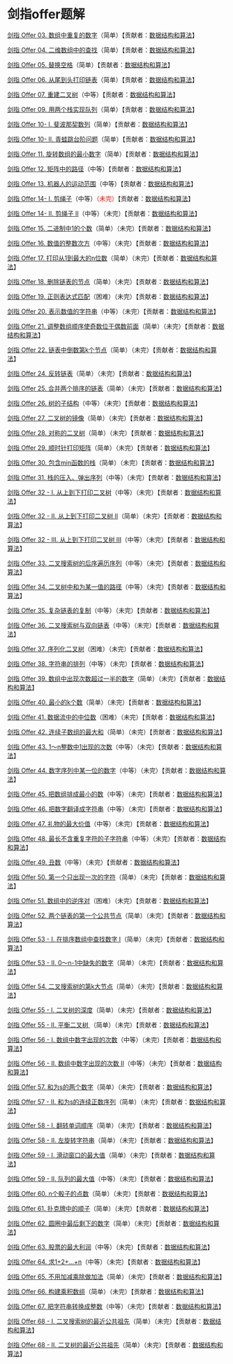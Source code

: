 # 剑指offer题解

[剑指 Offer 03. 数组中重复的数字](<https://github.com/sdwwld/leetCode/blob/master/src/main/java/com/wld/java/offer/剑指Offer03.md>)（简单）【贡献者：[数据结构和算法](https://leetcode-cn.com/u/sdwwld)】

[剑指 Offer 04. 二维数组中的查找](<https://github.com/sdwwld/leetCode/blob/master/src/main/java/com/wld/java/offer/剑指Offer04.md>)（简单）【贡献者：[数据结构和算法](https://leetcode-cn.com/u/sdwwld)】

[剑指 Offer 05. 替换空格](<https://github.com/sdwwld/leetCode/blob/master/src/main/java/com/wld/java/offer/剑指Offer05.md>)（简单）【贡献者：[数据结构和算法](https://leetcode-cn.com/u/sdwwld)】

[剑指 Offer 06. 从尾到头打印链表](<https://github.com/sdwwld/leetCode/blob/master/src/main/java/com/wld/java/offer/剑指Offer06.md>)（简单）【贡献者：[数据结构和算法](https://leetcode-cn.com/u/sdwwld)】

[剑指 Offer 07. 重建二叉树](<https://github.com/sdwwld/leetCode/blob/master/src/main/java/com/wld/java/offer/剑指Offer07.md>)（中等）【贡献者：[数据结构和算法](https://leetcode-cn.com/u/sdwwld)】

[剑指 Offer 09. 用两个栈实现队列](<https://github.com/sdwwld/leetCode/blob/master/src/main/java/com/wld/java/offer/剑指Offer09.md>)（简单）【贡献者：[数据结构和算法](https://leetcode-cn.com/u/sdwwld)】

[剑指 Offer 10- I. 斐波那契数列](<https://github.com/sdwwld/leetCode/blob/master/src/main/java/com/wld/java/offer/剑指Offer10-I.md>)（简单）【贡献者：[数据结构和算法](https://leetcode-cn.com/u/sdwwld)】

[剑指 Offer 10- II. 青蛙跳台阶问题](<https://github.com/sdwwld/leetCode/blob/master/src/main/java/com/wld/java/offer/剑指Offer10-II.md>)（简单）【贡献者：[数据结构和算法](https://leetcode-cn.com/u/sdwwld)】

[剑指 Offer 11. 旋转数组的最小数字](<https://github.com/sdwwld/leetCode/blob/master/src/main/java/com/wld/java/offer/剑指Offer11.md>)（简单）【贡献者：[数据结构和算法](https://leetcode-cn.com/u/sdwwld)】

[剑指 Offer 12. 矩阵中的路径](<https://github.com/sdwwld/leetCode/blob/master/src/main/java/com/wld/java/offer/剑指Offer12.md>)（中等）【贡献者：[数据结构和算法](https://leetcode-cn.com/u/sdwwld)】

[剑指 Offer 13. 机器人的运动范围](<https://github.com/sdwwld/leetCode/blob/master/src/main/java/com/wld/java/offer/剑指Offer13.md>)（中等）【贡献者：[数据结构和算法](https://leetcode-cn.com/u/sdwwld)】

[剑指 Offer 14- I. 剪绳子](<https://github.com/sdwwld/leetCode/blob/master/src/main/java/com/wld/java/offer/剑指Offer14-I.md>)（中等）<font color=red >（未完）</font>【贡献者：[数据结构和算法](https://leetcode-cn.com/u/sdwwld)】

[剑指 Offer 14- II. 剪绳子 II](<https://github.com/sdwwld/leetCode/blob/master/src/main/java/com/wld/java/offer/剑指Offer14-II.md>)（中等）（未完）【贡献者：[数据结构和算法](https://leetcode-cn.com/u/sdwwld)】

[剑指 Offer 15. 二进制中1的个数](<https://github.com/sdwwld/leetCode/blob/master/src/main/java/com/wld/java/offer/剑指Offer15.md>)（简单）（未完）【贡献者：[数据结构和算法](https://leetcode-cn.com/u/sdwwld)】

[剑指 Offer 16. 数值的整数次方](<https://github.com/sdwwld/leetCode/blob/master/src/main/java/com/wld/java/offer/剑指Offer16.md>)（中等）（未完）【贡献者：[数据结构和算法](https://leetcode-cn.com/u/sdwwld)】

[剑指 Offer 17. 打印从1到最大的n位数](<https://github.com/sdwwld/leetCode/blob/master/src/main/java/com/wld/java/offer/剑指Offer17.md>)（简单）（未完）【贡献者：[数据结构和算法](https://leetcode-cn.com/u/sdwwld)】

[剑指 Offer 18. 删除链表的节点](<https://github.com/sdwwld/leetCode/blob/master/src/main/java/com/wld/java/offer/剑指Offer18.md>)（简单）（未完）【贡献者：[数据结构和算法](https://leetcode-cn.com/u/sdwwld)】

[剑指 Offer 19. 正则表达式匹配](<https://github.com/sdwwld/leetCode/blob/master/src/main/java/com/wld/java/offer/剑指Offer19.md>)（困难）（未完）【贡献者：[数据结构和算法](https://leetcode-cn.com/u/sdwwld)】

[剑指 Offer 20. 表示数值的字符串](<https://github.com/sdwwld/leetCode/blob/master/src/main/java/com/wld/java/offer/剑指Offer20.md>)（中等）（未完）【贡献者：[数据结构和算法](https://leetcode-cn.com/u/sdwwld)】

[剑指 Offer 21. 调整数组顺序使奇数位于偶数前面](<https://github.com/sdwwld/leetCode/blob/master/src/main/java/com/wld/java/offer/剑指Offer21.md>)（简单）（未完）【贡献者：[数据结构和算法](https://leetcode-cn.com/u/sdwwld)】

[剑指 Offer 22. 链表中倒数第k个节点](<https://github.com/sdwwld/leetCode/blob/master/src/main/java/com/wld/java/offer/剑指Offer22.md>)（简单）（未完）【贡献者：[数据结构和算法](https://leetcode-cn.com/u/sdwwld)】

[剑指 Offer 24. 反转链表](<https://github.com/sdwwld/leetCode/blob/master/src/main/java/com/wld/java/offer/剑指Offer24.md>)（简单）（未完）【贡献者：[数据结构和算法](https://leetcode-cn.com/u/sdwwld)】

[剑指 Offer 25. 合并两个排序的链表](<https://github.com/sdwwld/leetCode/blob/master/src/main/java/com/wld/java/offer/剑指Offer25.md>)（简单）（未完）【贡献者：[数据结构和算法](https://leetcode-cn.com/u/sdwwld)】

[剑指 Offer 26. 树的子结构](<https://github.com/sdwwld/leetCode/blob/master/src/main/java/com/wld/java/offer/剑指Offer26.md>)（中等）（未完）【贡献者：[数据结构和算法](https://leetcode-cn.com/u/sdwwld)】

[剑指 Offer 27. 二叉树的镜像](<https://github.com/sdwwld/leetCode/blob/master/src/main/java/com/wld/java/offer/剑指Offer27.md>)（简单）（未完）【贡献者：[数据结构和算法](https://leetcode-cn.com/u/sdwwld)】

[剑指 Offer 28. 对称的二叉树](<https://github.com/sdwwld/leetCode/blob/master/src/main/java/com/wld/java/offer/剑指Offer28.md>)（简单）（未完）【贡献者：[数据结构和算法](https://leetcode-cn.com/u/sdwwld)】

[剑指 Offer 29. 顺时针打印矩阵](<https://github.com/sdwwld/leetCode/blob/master/src/main/java/com/wld/java/offer/剑指Offer29.md>)（简单）（未完）【贡献者：[数据结构和算法](https://leetcode-cn.com/u/sdwwld)】

[剑指 Offer 30. 包含min函数的栈](<https://github.com/sdwwld/leetCode/blob/master/src/main/java/com/wld/java/offer/剑指Offer30.md>)（简单）（未完）【贡献者：[数据结构和算法](https://leetcode-cn.com/u/sdwwld)】

[剑指 Offer 31. 栈的压入、弹出序列](<https://github.com/sdwwld/leetCode/blob/master/src/main/java/com/wld/java/offer/剑指Offer31.md>)（中等）（未完）【贡献者：[数据结构和算法](https://leetcode-cn.com/u/sdwwld)】

[剑指 Offer 32 - I. 从上到下打印二叉树](<https://github.com/sdwwld/leetCode/blob/master/src/main/java/com/wld/java/offer/剑指Offer32-I.md>)（中等）（未完）【贡献者：[数据结构和算法](https://leetcode-cn.com/u/sdwwld)】

[剑指 Offer 32 - II. 从上到下打印二叉树 II](<https://github.com/sdwwld/leetCode/blob/master/src/main/java/com/wld/java/offer/剑指Offer32-II.md>)（简单）（未完）【贡献者：[数据结构和算法](https://leetcode-cn.com/u/sdwwld)】

[剑指 Offer 32 - III. 从上到下打印二叉树 III](<https://github.com/sdwwld/leetCode/blob/master/src/main/java/com/wld/java/offer/剑指Offer32-III.md>)（中等）（未完）【贡献者：[数据结构和算法](https://leetcode-cn.com/u/sdwwld)】

[剑指 Offer 33. 二叉搜索树的后序遍历序列](<https://github.com/sdwwld/leetCode/blob/master/src/main/java/com/wld/java/offer/剑指Offer33.md>)（中等）（未完）【贡献者：[数据结构和算法](https://leetcode-cn.com/u/sdwwld)】

[剑指 Offer 34. 二叉树中和为某一值的路径](<https://github.com/sdwwld/leetCode/blob/master/src/main/java/com/wld/java/offer/剑指Offer34.md>)（中等）（未完）【贡献者：[数据结构和算法](https://leetcode-cn.com/u/sdwwld)】

[剑指 Offer 35. 复杂链表的复制](<https://github.com/sdwwld/leetCode/blob/master/src/main/java/com/wld/java/offer/剑指Offer35.md>)（中等）（未完）【贡献者：[数据结构和算法](https://leetcode-cn.com/u/sdwwld)】

[剑指 Offer 36. 二叉搜索树与双向链表](<https://github.com/sdwwld/leetCode/blob/master/src/main/java/com/wld/java/offer/剑指Offer36.md>)（中等）（未完）【贡献者：[数据结构和算法](https://leetcode-cn.com/u/sdwwld)】

[剑指 Offer 37. 序列化二叉树](<https://github.com/sdwwld/leetCode/blob/master/src/main/java/com/wld/java/offer/剑指Offer37.md>)（困难）（未完）【贡献者：[数据结构和算法](https://leetcode-cn.com/u/sdwwld)】

[剑指 Offer 38. 字符串的排列](<https://github.com/sdwwld/leetCode/blob/master/src/main/java/com/wld/java/offer/剑指Offer38.md>)（中等）（未完）【贡献者：[数据结构和算法](https://leetcode-cn.com/u/sdwwld)】

[剑指 Offer 39. 数组中出现次数超过一半的数字](<https://github.com/sdwwld/leetCode/blob/master/src/main/java/com/wld/java/offer/剑指Offer39.md>)（简单）（未完）【贡献者：[数据结构和算法](https://leetcode-cn.com/u/sdwwld)】

[剑指 Offer 40. 最小的k个数](<https://github.com/sdwwld/leetCode/blob/master/src/main/java/com/wld/java/offer/剑指Offer40.md>)（简单）（未完）【贡献者：[数据结构和算法](https://leetcode-cn.com/u/sdwwld)】

[剑指 Offer 41. 数据流中的中位数](<https://github.com/sdwwld/leetCode/blob/master/src/main/java/com/wld/java/offer/剑指Offer41.md>)（困难）（未完）【贡献者：[数据结构和算法](https://leetcode-cn.com/u/sdwwld)】

[剑指 Offer 42. 连续子数组的最大和](<https://github.com/sdwwld/leetCode/blob/master/src/main/java/com/wld/java/offer/剑指Offer42.md>)（简单）（未完）【贡献者：[数据结构和算法](https://leetcode-cn.com/u/sdwwld)】

[剑指 Offer 43. 1～n整数中1出现的次数](<https://github.com/sdwwld/leetCode/blob/master/src/main/java/com/wld/java/offer/剑指Offer43.md>)（中等）（未完）【贡献者：[数据结构和算法](https://leetcode-cn.com/u/sdwwld)】

[剑指 Offer 44. 数字序列中某一位的数字](<https://github.com/sdwwld/leetCode/blob/master/src/main/java/com/wld/java/offer/剑指Offer44.md>)（中等）（未完）【贡献者：[数据结构和算法](https://leetcode-cn.com/u/sdwwld)】

[剑指 Offer 45. 把数组排成最小的数](<https://github.com/sdwwld/leetCode/blob/master/src/main/java/com/wld/java/offer/剑指Offer45.md>)（中等）（未完）【贡献者：[数据结构和算法](https://leetcode-cn.com/u/sdwwld)】

[剑指 Offer 46. 把数字翻译成字符串](<https://github.com/sdwwld/leetCode/blob/master/src/main/java/com/wld/java/offer/剑指Offer46.md>)（中等）（未完）【贡献者：[数据结构和算法](https://leetcode-cn.com/u/sdwwld)】

[剑指 Offer 47. 礼物的最大价值](<https://github.com/sdwwld/leetCode/blob/master/src/main/java/com/wld/java/offer/剑指Offer47.md>)（中等）（未完）【贡献者：[数据结构和算法](https://leetcode-cn.com/u/sdwwld)】

[剑指 Offer 48. 最长不含重复字符的子字符串](<https://github.com/sdwwld/leetCode/blob/master/src/main/java/com/wld/java/offer/剑指Offer48.md>)（中等）（未完）【贡献者：[数据结构和算法](https://leetcode-cn.com/u/sdwwld)】

[剑指 Offer 49. 丑数](<https://github.com/sdwwld/leetCode/blob/master/src/main/java/com/wld/java/offer/剑指Offer49.md>)（中等）（未完）【贡献者：[数据结构和算法](https://leetcode-cn.com/u/sdwwld)】

[剑指 Offer 50. 第一个只出现一次的字符](<https://github.com/sdwwld/leetCode/blob/master/src/main/java/com/wld/java/offer/剑指Offer50.md>)（简单）（未完）【贡献者：[数据结构和算法](https://leetcode-cn.com/u/sdwwld)】

[剑指 Offer 51. 数组中的逆序对](<https://github.com/sdwwld/leetCode/blob/master/src/main/java/com/wld/java/offer/剑指Offer51.md>)（困难）（未完）【贡献者：[数据结构和算法](https://leetcode-cn.com/u/sdwwld)】

[剑指 Offer 52. 两个链表的第一个公共节点](<https://github.com/sdwwld/leetCode/blob/master/src/main/java/com/wld/java/offer/剑指Offer52.md>)（简单）（未完）【贡献者：[数据结构和算法](https://leetcode-cn.com/u/sdwwld)】

[剑指 Offer 53 - I. 在排序数组中查找数字 I](<https://github.com/sdwwld/leetCode/blob/master/src/main/java/com/wld/java/offer/剑指Offer53-I.md>)（简单）（未完）【贡献者：[数据结构和算法](https://leetcode-cn.com/u/sdwwld)】

[剑指 Offer 53 - II. 0～n-1中缺失的数字](<https://github.com/sdwwld/leetCode/blob/master/src/main/java/com/wld/java/offer/剑指Offer53-II.md>)（简单）（未完）【贡献者：[数据结构和算法](https://leetcode-cn.com/u/sdwwld)】

[剑指 Offer 54. 二叉搜索树的第k大节点](<https://github.com/sdwwld/leetCode/blob/master/src/main/java/com/wld/java/offer/剑指Offer54.md>)（简单）（未完）【贡献者：[数据结构和算法](https://leetcode-cn.com/u/sdwwld)】

[剑指 Offer 55 - I. 二叉树的深度](<https://github.com/sdwwld/leetCode/blob/master/src/main/java/com/wld/java/offer/剑指Offer55-I.md>)（简单）（未完）【贡献者：[数据结构和算法](https://leetcode-cn.com/u/sdwwld)】

[剑指 Offer 55 - II. 平衡二叉树 ](<https://github.com/sdwwld/leetCode/blob/master/src/main/java/com/wld/java/offer/剑指Offer55-II.md>)（简单）（未完）【贡献者：[数据结构和算法](https://leetcode-cn.com/u/sdwwld)】

[剑指 Offer 56 - I. 数组中数字出现的次数](<https://github.com/sdwwld/leetCode/blob/master/src/main/java/com/wld/java/offer/剑指Offer56-I.md>)（中等）（未完）【贡献者：[数据结构和算法](https://leetcode-cn.com/u/sdwwld)】

[剑指 Offer 56 - II. 数组中数字出现的次数 II](<https://github.com/sdwwld/leetCode/blob/master/src/main/java/com/wld/java/offer/剑指Offer56-II.md>)（中等）（未完）【贡献者：[数据结构和算法](https://leetcode-cn.com/u/sdwwld)】

[剑指 Offer 57. 和为s的两个数字](<https://github.com/sdwwld/leetCode/blob/master/src/main/java/com/wld/java/offer/剑指Offer57.md>)（简单）（未完）【贡献者：[数据结构和算法](https://leetcode-cn.com/u/sdwwld)】

[剑指 Offer 57 - II. 和为s的连续正数序列](<https://github.com/sdwwld/leetCode/blob/master/src/main/java/com/wld/java/offer/剑指Offer57-II.md>)（简单）（未完）【贡献者：[数据结构和算法](https://leetcode-cn.com/u/sdwwld)】

[剑指 Offer 58 - I. 翻转单词顺序](<https://github.com/sdwwld/leetCode/blob/master/src/main/java/com/wld/java/offer/剑指Offer58-I.md>)（简单）（未完）【贡献者：[数据结构和算法](https://leetcode-cn.com/u/sdwwld)】

[剑指 Offer 58 - II. 左旋转字符串](<https://github.com/sdwwld/leetCode/blob/master/src/main/java/com/wld/java/offer/剑指Offer58-II.md>)（简单）（未完）【贡献者：[数据结构和算法](https://leetcode-cn.com/u/sdwwld)】

[剑指 Offer 59 - I. 滑动窗口的最大值](<https://github.com/sdwwld/leetCode/blob/master/src/main/java/com/wld/java/offer/剑指Offer59-I.md>)（简单）（未完）【贡献者：[数据结构和算法](https://leetcode-cn.com/u/sdwwld)】

[剑指 Offer 59 - II. 队列的最大值](<https://github.com/sdwwld/leetCode/blob/master/src/main/java/com/wld/java/offer/剑指Offer59-II.md>)（中等）（未完）【贡献者：[数据结构和算法](https://leetcode-cn.com/u/sdwwld)】

[剑指 Offer 60. n个骰子的点数](<https://github.com/sdwwld/leetCode/blob/master/src/main/java/com/wld/java/offer/剑指Offer60.md>)（简单）（未完）【贡献者：[数据结构和算法](https://leetcode-cn.com/u/sdwwld)】

[剑指 Offer 61. 扑克牌中的顺子](<https://github.com/sdwwld/leetCode/blob/master/src/main/java/com/wld/java/offer/剑指Offer61.md>)（简单）（未完）【贡献者：[数据结构和算法](https://leetcode-cn.com/u/sdwwld)】

[剑指 Offer 62. 圆圈中最后剩下的数字](<https://github.com/sdwwld/leetCode/blob/master/src/main/java/com/wld/java/offer/剑指Offer62.md>)（简单）（未完）【贡献者：[数据结构和算法](https://leetcode-cn.com/u/sdwwld)】

[剑指 Offer 63. 股票的最大利润](<https://github.com/sdwwld/leetCode/blob/master/src/main/java/com/wld/java/offer/剑指Offer63.md>)（中等）（未完）【贡献者：[数据结构和算法](https://leetcode-cn.com/u/sdwwld)】

[剑指 Offer 64. 求1+2+…+n](<https://github.com/sdwwld/leetCode/blob/master/src/main/java/com/wld/java/offer/剑指Offer64.md>)（中等）（未完）【贡献者：[数据结构和算法](https://leetcode-cn.com/u/sdwwld)】

[剑指 Offer 65. 不用加减乘除做加法](<https://github.com/sdwwld/leetCode/blob/master/src/main/java/com/wld/java/offer/剑指Offer65.md>)（简单）（未完）【贡献者：[数据结构和算法](https://leetcode-cn.com/u/sdwwld)】

[剑指 Offer 66. 构建乘积数组](<https://github.com/sdwwld/leetCode/blob/master/src/main/java/com/wld/java/offer/剑指Offer66.md>)（简单）（未完）【贡献者：[数据结构和算法](https://leetcode-cn.com/u/sdwwld)】

[剑指 Offer 67. 把字符串转换成整数](<https://github.com/sdwwld/leetCode/blob/master/src/main/java/com/wld/java/offer/剑指Offer67.md>)（中等）（未完）【贡献者：[数据结构和算法](https://leetcode-cn.com/u/sdwwld)】

[剑指 Offer 68 - I. 二叉搜索树的最近公共祖先](<https://github.com/sdwwld/leetCode/blob/master/src/main/java/com/wld/java/offer/剑指Offer68-I.md>)（简单）（未完）【贡献者：[数据结构和算法](https://leetcode-cn.com/u/sdwwld)】

[剑指 Offer 68 - II. 二叉树的最近公共祖先](<https://github.com/sdwwld/leetCode/blob/master/src/main/java/com/wld/java/offer/剑指Offer68-II.md>)（简单）（未完）【贡献者：[数据结构和算法](https://leetcode-cn.com/u/sdwwld)】

